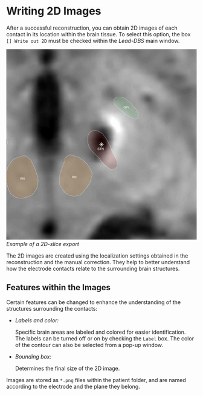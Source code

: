 # Writing 2D Images

After a successful reconstruction, you can obtain 2D images of each contact in its location within the brain tissue. To select this option, the box `[] Write out 2D` must be checked within the _Lead-DBS_ main window.

![Example of a 2D-slice export](.gitbook/assets/k1_axial.png) _Example of a 2D-slice export_

The 2D images are created using the localization settings obtained in the reconstruction and the manual correction. They help to better understand how the electrode contacts relate to the surrounding brain structures.

## Features within the Images

Certain features can be changed to enhance the understanding of the structures surrounding the contacts:

* _Labels and color:_

  Specific brain areas are labeled and colored for easier identification. The labels can be turned off or on by checking the `Label` box. The color of the contour can also be selected from a pop-up window.

* _Bounding box:_

  Determines the final size of the 2D image.

Images are stored as `*.png` files within the patient folder, and are named according to the electrode and the plane they belong.

